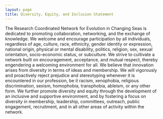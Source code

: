 ```yaml
---
layout: page
title: Diversity, Equity, and Inclusion Statement
---
```



The Research Coordinated Network for Evolution in Changing Seas is dedicated to promoting collaboration, networking, and the exchange of knowledge. We welcome and encourage participation by all individuals, regardless of age, culture, race, ethnicity, gender identity or expression, national origin, physical or mental disability, politics, religion, sex, sexual orientation, socio-economic status, or subculture. We strive to cultivate a network built on encouragement, acceptance, and mutual respect, thereby engendering a welcoming environment for all. We believe that innovation arises from diversity in terms of ideas and membership. We will vigorously and proactively reject prejudice and stereotyping whenever it is encountered in our profession, be it racism, xenophobia, religious discrimination, sexism, homophobia, transphobia, ableism, or any other form. We further promote diversity and equity through the development of an inclusive and supportive environment, and by fostering a focus on diversity in membership, leadership, committees, outreach, public engagement, recruitment, and in all other areas of activity within the network.
